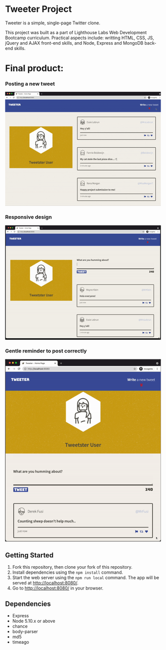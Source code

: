 # Tweeter Project

Tweeter is a simple, single-page Twitter clone.

This project was built as a part of Lighthouse Labs Web Development Bootcamp curriculum. Practical aspects include: writting HTML, CSS, JS, jQuery and AJAX front-end skills, and Node, Express and MongoDB back-end skills.
# Final product:


### Posting a new tweet
!["Posting new tweet"](https://github.com/juliasut/tweeter/blob/master/docs/post-new-tweet.gif)

### Responsive design
!["Responsive design"](https://github.com/juliasut/tweeter/blob/master/docs/responsive.gif)

### Gentle reminder to post correctly
!["Gentle reminder to post properly"](https://github.com/juliasut/tweeter/blob/master/docs/error_message.gif)

## Getting Started

1. Fork this repository, then clone your fork of this repository.
2. Install dependencies using the `npm install` command.
3. Start the web server using the `npm run local` command. The app will be served at <http://localhost:8080/>.
4. Go to <http://localhost:8080/> in your browser.

## Dependencies

- Express
- Node 5.10.x or above
- chance
- body-parser
- md5
- timeago
